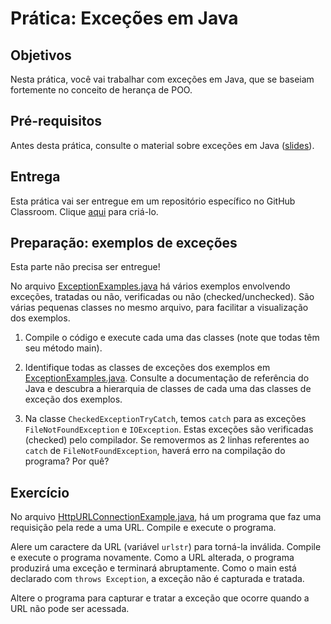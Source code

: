 # Prática: Exceções em Java


## Objetivos
Nesta prática, você vai trabalhar com exceções em Java, que se baseiam fortemente no conceito de herança de POO.

## Pré-requisitos

Antes desta prática, consulte o material sobre exceções em Java (<a href="https://docs.google.com/presentation/d/1qaRbIe9X0UjKwHwnFqHvNK-fS97LCzm4CaXX0NGMhCo/edit?usp=sharing">slides</a>).


## Entrega

Esta prática vai ser entregue em um repositório específico no GitHub Classroom. Clique [aqui](https://classroom.github.com/a/xibKSpK3) para criá-lo. 


## Preparação: exemplos de exceções

Esta parte não precisa ser entregue!

No arquivo [ExceptionExamples.java](src/ExceptionExamples.java) há vários exemplos envolvendo exceções, tratadas ou não, verificadas ou não (checked/unchecked). São várias pequenas classes no mesmo arquivo, para facilitar a visualização dos exemplos.

1. Compile o código e execute cada uma das classes (note que todas têm seu método main). 

2. Identifique todas as classes de exceções dos exemplos em [ExceptionExamples.java](src/ExceptionExamples.java). Consulte a documentação de referência do Java e descubra a hierarquia de classes de cada uma das classes de exceção dos exemplos.

3. Na classe `CheckedExceptionTryCatch`, temos `catch` para as exceções `FileNotFoundException` e `IOException`. Estas exceções são verificadas (checked) pelo compilador. Se removermos as 2 linhas referentes ao `catch` de `FileNotFoundException`, haverá erro na compilação do programa? Por quê?


## Exercício

No arquivo [HttpURLConnectionExample.java](HttpURLConnectionExample.java), há um programa que faz uma requisição pela rede a uma URL. Compile e execute o programa.

Alere um caractere da URL (variável `urlstr`) para torná-la inválida. Compile e execute o programa novamente. Como a URL alterada, o programa produzirá uma exceção e terminará abruptamente. Como o main está declarado com `throws Exception`, a exceção não é capturada e tratada.

Altere o programa para capturar e tratar a exceção que ocorre quando a URL não pode ser acessada.

